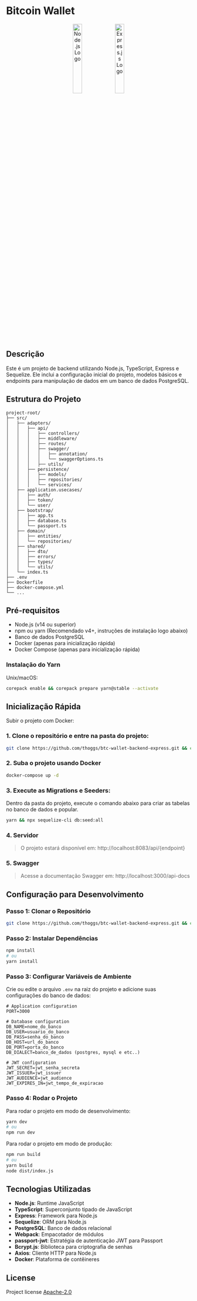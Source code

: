# Bitcoin Wallet

<p align="center" width="100%">
    <img width="22%" src="https://www.vectorlogo.zone/logos/nodejs/nodejs-ar21.svg" alt="Node.js Logo">
    <img width="22%" src="https://www.vectorlogo.zone/logos/expressjs/expressjs-ar21.svg" alt="Express.js Logo">
</p>

## Descrição

Este é um projeto de backend utilizando Node.js, TypeScript, Express e Sequelize. Ele inclui a configuração inicial do
projeto, modelos básicos e endpoints para manipulação de dados em um banco de dados PostgreSQL.

## Estrutura do Projeto

```
project-root/
├── src/
│   ├── adapters/
│   │   ├── api/
│   │   │   ├── controllers/
│   │   │   ├── middleware/
│   │   │   ├── routes/
│   │   │   ├── swagger/
│   │   │   │   ├── annotation/
│   │   │   │   └── swaggerOptions.ts
│   │   │   ├── utils/
│   │   ├── persistence/
│   │   │   ├── models/
│   │   │   ├── repositories/
│   │   │   └── services/
│   ├── application.usecases/
│   │   ├── auth/
│   │   ├── token/
│   │   └── user/
│   ├── bootstrap/
│   │   ├── app.ts
│   │   ├── database.ts
│   │   └── passport.ts
│   ├── domain/
│   │   ├── entities/
│   │   └── repositories/
│   ├── shared/
│   │   ├── dto/
│   │   ├── errors/
│   │   ├── types/
│   │   └── utils/
│   └── index.ts
├── .env
├── Dockerfile
├── docker-compose.yml
└── ...
```

## Pré-requisitos

- Node.js (v14 ou superior)
- npm ou yarn (Recomendado v4+, instruções de instalação logo abaixo)
- Banco de dados PostgreSQL
- Docker (apenas para inicialização rápida)
- Docker Compose (apenas para inicialização rápida)

### Instalação do Yarn

Unix/macOS:

```bash
corepack enable && corepack prepare yarn@stable --activate
```

## Inicialização Rápida

Subir o projeto com Docker:

### 1. Clone o repositório e entre na pasta do projeto:

```bash
git clone https://github.com/thoggs/btc-wallet-backend-express.git && cd btc-wallet-backend-express
```

### 2. Suba o projeto usando Docker

```bash
docker-compose up -d
```

### 3. Execute as Migrations e Seeders:

Dentro da pasta do projeto, execute o comando abaixo para criar as tabelas no banco de dados e popular.

```bash
yarn && npx sequelize-cli db:seed:all
```

### 4. Servidor

> O projeto estará disponível em: http://localhost:8083/api/{endpoint}

### 5. Swagger

> Acesse a documentação Swagger em: http://localhost:3000/api-docs

## Configuração para Desenvolvimento

### Passo 1: Clonar o Repositório

```bash
git clone https://github.com/thoggs/btc-wallet-backend-express.git && cd btc-wallet-backend-express
```

### Passo 2: Instalar Dependências

```bash
npm install
# ou
yarn install
```

### Passo 3: Configurar Variáveis de Ambiente

Crie ou edite o arquivo `.env` na raiz do projeto e adicione suas configurações do banco de dados:

```env
# Application configuration
PORT=3000

# Database configuration
DB_NAME=nome_do_banco
DB_USER=usuario_do_banco
DB_PASS=senha_do_banco
DB_HOST=url_do_banco
DB_PORT=porta_do_banco
DB_DIALECT=banco_de_dados (postgres, mysql e etc..)

# JWT configuration
JWT_SECRET=jwt_senha_secreta
JWT_ISSUER=jwt_issuer
JWT_AUDIENCE=jwt_audience
JWT_EXPIRES_IN=jwt_tempo_de_expiracao
```

### Passo 4: Rodar o Projeto

Para rodar o projeto em modo de desenvolvimento:

```bash
yarn dev
# ou
npm run dev
```

Para rodar o projeto em modo de produção:

```bash
npm run build
# ou
yarn build
node dist/index.js
```

## Tecnologias Utilizadas

- **Node.js**: Runtime JavaScript
- **TypeScript**: Superconjunto tipado de JavaScript
- **Express**: Framework para Node.js
- **Sequelize**: ORM para Node.js
- **PostgreSQL**: Banco de dados relacional
- **Webpack**: Empacotador de módulos
- **passport-jwt**: Estratégia de autenticação JWT para Passport
- **Bcrypt.js**: Biblioteca para criptografia de senhas
- **Axios**: Cliente HTTP para Node.js
- **Docker**: Plataforma de contêineres

## License

Project license [Apache-2.0](https://opensource.org/license/apache-2-0)

